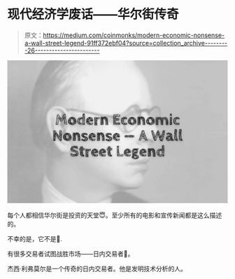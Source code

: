 # 现代经济学废话——华尔街传奇

> 原文：<https://medium.com/coinmonks/modern-economic-nonsense-a-wall-street-legend-91ff372ebf04?source=collection_archive---------26----------------------->

![](img/c79ea9b052c5822e5535bedba30b0e0b.png)

每个人都相信华尔街是投资的天堂😇。至少所有的电影和宣传新闻都是这么描述的。

不幸的是，它不是🥺.

有很多交易者试图战胜市场——日内交易者🤯。

杰西·利弗莫尔是一个传奇的日内交易者。他是发明技术分析的人。